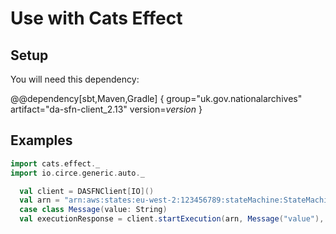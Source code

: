 # Use with Cats Effect

## Setup

You will need this dependency:

@@dependency[sbt,Maven,Gradle] {
group="uk.gov.nationalarchives" artifact="da-sfn-client_2.13" version=$version$
}

## Examples
```scala
import cats.effect._
import io.circe.generic.auto._

  val client = DASFNClient[IO]()
  val arn = "arn:aws:states:eu-west-2:123456789:stateMachine:StateMachineName"
  case class Message(value: String)
  val executionResponse = client.startExecution(arn, Message("value"), Option("optionalName"))
```
